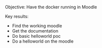 Objective: Have the docker running in Moodle

Key results: 
- Find the working moodle
- Get the documentation
- Do basic helloworld poc
- Do a helloworld on the moodle

